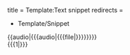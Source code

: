 title = Template:Text snippet
redirects =
-  Template/Snippet
>>>>

<div class="card text-snippet" data-audio="{{filepath:{{{audio|{{{file|}}}}}}}}">
{{audio|{{{audio|{{{file|}}}}}}}}
<div data-translate="true">{{{1|}}}</div>
</div>